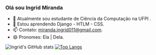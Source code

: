 ### Olá sou Ingrid Miranda


- 🔭 Atualmente sou estudante de Ciência da Computação na UFPI .
- 🌱 Estou aprendendo Django - HTLM - CSS.
- 📫 Contato: miranda.ingrid011@gmail.com.
- 😄 Pronomes: Ela | Dela.

![Ingrid's GitHub stats](https://github-readme-stats.vercel.app/api?username=ingridm011&show_icons=true&theme=tokyonight)
[![Top Langs](https://github-readme-stats.vercel.app/api/top-langs/?username=ingridm011&layout=compactshow_icons=true&theme=tokyonight)](https://github.com/ingridm011/github-readme-stats)


